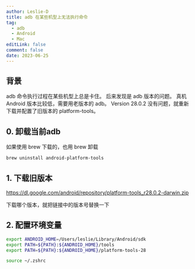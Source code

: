 ```yaml
---
author: Leslie-D
title: adb 在某些机型上无法执行命令
tag:
  - adb
  - Android
  - Mac
editLink: false
comment: false
date: 2023-06-25
---
```


## 背景
adb 命令执行过程在某些机型上总是卡住。
后来发现是 adb 版本的问题。
真机 Android 版本比较低，需要用老版本的 adb。
Version 28.0.2 没有问题，就重新下载并配置了旧版本的 platform-tools。


## 0. 卸载当前adb
如果使用 brew 下载的，也用 brew 卸载
```bash
brew uninstall android-platform-tools
```


##  1. 下载旧版本
https://dl.google.com/android/repository/platform-tools_r28.0.2-darwin.zip

下载哪个版本，就把链接中的版本号替换一下


## 2. 配置环境变量
```bash
export ANDROID_HOME=/Users/leslie/Library/Android/sdk
export PATH=${PATH}:${ANDROID_HOME}/tools
export PATH=${PATH}:${ANDROID_HOME}/platform-tools-28
```

```bash
source ~/.zshrc
```